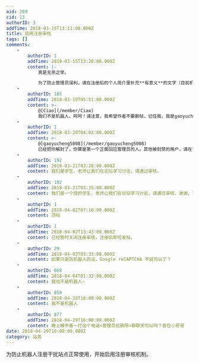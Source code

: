 ```yaml
---
aid: 289
cid: 13
authorID: 3
addTime: 2018-03-15T13:11:00.000Z
title: 启用注册审核
tags: []
comments:
    -
        authorID: 1
        addTime: 2018-03-15T13:28:00.000Z
        content: |-
            真是无奈之举。

            为了防止管理员误判，请在注册后的个人简介里补充**有意义**的文字（目前机器人貌似比较低级）。
    -
        authorID: 185
        addTime: 2018-03-19T05:51:00.000Z
        content: >-
            @[Ciao](/member/Ciao)
            我们不是机器人。呵呵！请注意，我希望作者不要删帖，记住我，我是gaoyucheng5008，谢谢。
    -
        authorID: 1
        addTime: 2018-03-20T04:02:00.000Z
        content: >-
            @[gaoyucheng5008](/member/gaoyucheng5008)
            已经把你解封了，你算是第一个正面回应管理员的人。其他被封禁的用户，请在设置里编辑个人简介，管理员会尽快处理。你们喜欢这个论坛当然很好，不过也希望你们能带来更多有意义的话题，不要谩骂和灌水。
    -
        authorID: 192
        addTime: 2018-03-21T03:28:00.000Z
        content: 我们是学生，老师让我们在论坛学习讨论，请通过审核。
    -
        authorID: 192
        addTime: 2018-03-21T03:35:00.000Z
        content: 我们是一个班的学生，老师让我们在论坛学习讨论，请通过审核，谢谢，不是机器人。
    -
        authorID: 1
        addTime: 2018-04-02T07:10:00.000Z
        content: 顶帖
    -
        authorID: 1
        addTime: 2018-04-02T13:43:00.000Z
        content: 已经暂时关闭注册审核，注册后即可发帖。
    -
        authorID: 29
        addTime: 2018-04-03T03:33:00.000Z
        content: 如果只是防机器人的话，Google reCAPTCHA 不就可以了？
    -
        authorID: 668
        addTime: 2018-04-04T01:32:00.000Z
        content: 我也不是机器人~
    -
        authorID: 859
        addTime: 2018-04-28T16:00:00.000Z
        content: 我不是机器人
    -
        authorID: 877
        addTime: 2018-04-29T16:00:00.000Z
        content: 晚上睡不着～打这个电话‭<管理员已删除>聊聊天可以吗？各位小哥哥
date: 2018-04-29T16:00:00.000Z
category: 站务
---
```


为防止机器人注册干扰站点正常使用，开始启用注册审核机制。
